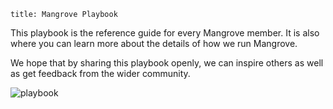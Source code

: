 ```
title: Mangrove Playbook
```

This playbook is the reference guide for every Mangrove member. It is also where you can learn more about the details of how we run Mangrove.

We hope that by sharing this playbook openly, we can inspire others as well as get feedback from the wider community.

![playbook](/images/illustrations/playbook.gif)
